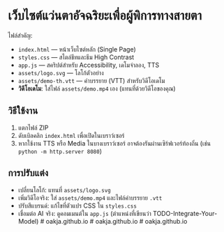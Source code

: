 # เว็บไซต์แว่นตาอัจฉริยะเพื่อผู้พิการทางสายตา

ไฟล์สำคัญ:
- `index.html` — หน้าเว็บไซต์หลัก (Single Page)
- `styles.css` — สไตล์ชีทและธีม High Contrast
- `app.js` — สคริปต์สำหรับ Accessibility, เดโมจำลอง, TTS
- `assets/logo.svg` — โลโก้ตัวอย่าง
- `assets/demo-th.vtt` — คำบรรยาย (VTT) สำหรับวิดีโอเดโม
- **วิดีโอเดโม**: ใส่ไฟล์ `assets/demo.mp4` เอง (แทนที่ด้วยวิดีโอของคุณ)

## วิธีใช้งาน
1. แตกไฟล์ ZIP
2. ดับเบิลคลิก `index.html` เพื่อเปิดในเบราว์เซอร์
3. หากใช้งาน TTS หรือ Media ในบางเบราว์เซอร์ อาจต้องรันผ่านเซิร์ฟเวอร์ท้องถิ่น (เช่น `python -m http.server 8080`)

## การปรับแต่ง
- เปลี่ยนโลโก้: แทนที่ `assets/logo.svg`
- เพิ่มวิดีโอจริง: ใส่ `assets/demo.mp4` และไฟล์คำบรรยาย `.vtt`
- ปรับสีแบรนด์: แก้ไขที่ตัวแปร CSS ใน `styles.css`
- เชื่อมต่อ AI จริง: ดูคอมเมนต์ใน `app.js` (ตำแหน่งที่เขียนว่า TODO-Integrate-Your-Model)
#   o a k j a . g i t h u b . i o  
 #   o a k j a . g i t h u b . i o  
 #   o a k j a . g i t h u b . i o  
 